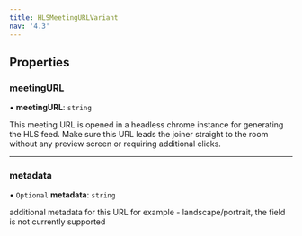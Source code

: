 ```yaml
---
title: HLSMeetingURLVariant
nav: '4.3'
---
```


## Properties

### meetingURL

• **meetingURL**: `string`

This meeting URL is opened in a headless chrome instance for generating the HLS feed.
Make sure this URL leads the joiner straight to the room without any preview screen or requiring additional clicks.

---

### metadata

• `Optional` **metadata**: `string`

additional metadata for this URL for example - landscape/portrait, the field is not currently supported
